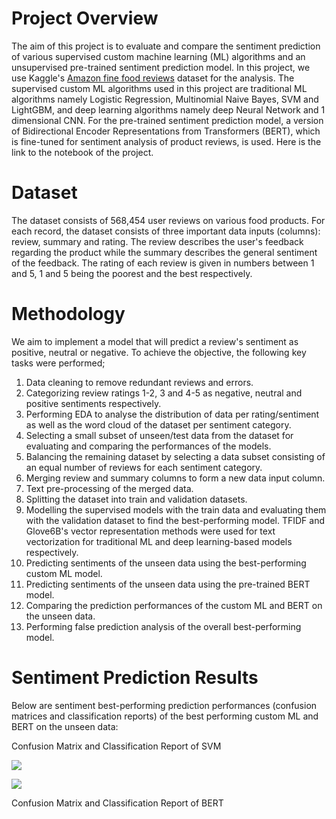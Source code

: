 # Project Overview
The aim of this project is to evaluate and compare the sentiment prediction of various supervised custom machine learning (ML) algorithms and an unsupervised pre-trained sentiment prediction model. In this project, we use Kaggle's [Amazon fine food reviews](https://www.kaggle.com/datasets/snap/amazon-fine-food-reviews) dataset for the analysis. The supervised custom ML algorithms used in this project are traditional ML algorithms namely Logistic Regression, Multinomial Naive Bayes, SVM and LightGBM, and deep learning algorithms namely deep Neural Network and 1 dimensional CNN. For the pre-trained sentiment prediction model, a version of Bidirectional Encoder Representations from Transformers (BERT), which is fine-tuned for sentiment analysis of product reviews, is used. Here is the link to the notebook of the project.
# Dataset
The dataset consists of 568,454 user reviews on various food products. For each record, the dataset consists of three important data inputs (columns): review, summary and rating. The review describes the user's feedback regarding the product while the summary describes the general sentiment of the feedback. The rating of each review is given in numbers between 1 and 5, 1 and 5 being the poorest and the best respectively.
# Methodology
We aim to implement a model that will predict a review's sentiment as positive, neutral or negative. To achieve the objective, the following key tasks were performed;
   1. Data cleaning to remove redundant reviews and errors.
   2. Categorizing review ratings 1-2, 3 and 4-5 as negative, neutral and positive sentiments respectively.
   4. Performing EDA to analyse the distribution of data per rating/sentiment as well as the word cloud of the dataset per sentiment category.
   5. Selecting a small subset of unseen/test data from the dataset for evaluating and comparing the performances of the models.
   6. Balancing the remaining dataset by selecting a data subset consisting of an equal number of reviews for each sentiment category.
   7. Merging review and summary columns to form a new data input column.
   8. Text pre-processing of the merged data.
   9. Splitting the dataset into train and validation datasets.
   10. Modelling the supervised models with the train data and evaluating them with the validation dataset to find the best-performing model. TFIDF and Glove6B's vector representation methods were used for text vectorization for traditional ML and deep learning-based models respectively.
   11. Predicting sentiments of the unseen data using the best-performing custom ML model.
   12. Predicting sentiments of the unseen data using the pre-trained BERT model.
   13. Comparing the prediction performances of the custom ML and BERT on the unseen data.
   14. Performing false prediction analysis of the overall best-performing model.
# Sentiment Prediction Results
Below are sentiment best-performing prediction performances (confusion matrices and classification reports) of the best performing custom ML and BERT on the unseen data:

Confusion Matrix and Classification Report of SVM

![](https://github.com/Popseli/Sentiment-Analysis-of-Food-Reviews-Using-Custom-ML-and-Transfer-Learning-Methods/blob/main/Confusion%20Matrix%20-%20Custom%20ML%2040.png)

![](https://github.com/Popseli/Sentiment-Analysis-of-Food-Reviews-Using-Custom-ML-and-Transfer-Learning-Methods/blob/main/Classification%20Report%20-%20Custom%20ML%2040.png)

Confusion Matrix and Classification Report of BERT

![]()

![]()

